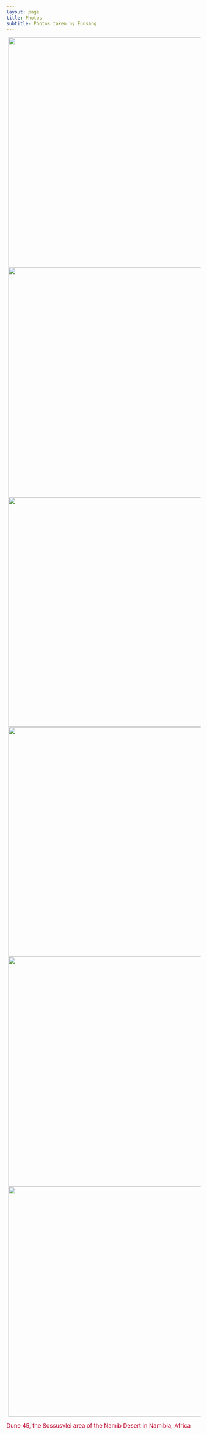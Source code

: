 ```yaml
---
layout: page
title: Photos
subtitle: Photos taken by Eunsang
---
```


<img src="/photos/Namibia.JPG" width="600" align="center" hspace="5" />
<img src="/photos/_MG_0685.JPG" width="600" align="center" hspace="5" />
<img src="/photos/_MG_0702.JPG" width="600" align="center" hspace="5" />
<img src="/photos/_MG_0804.JPG" width="600" align="center" hspace="5" />
<img src="/photos/_MG_0373.JPG" width="600" align="center" hspace="5" />
<img src="/photos/_MG_0723.JPG" width="600" align="center" hspace="5" />

<span style="font-size: 15px !important; color: #BD0026;">Dune 45, the Sossusvlei area of the Namib Desert in Namibia, Africa</span>
